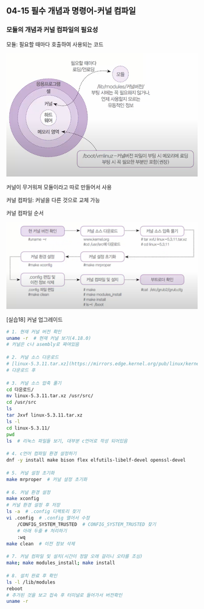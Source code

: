 ## 04-15 필수 개념과 명령어-커널 컴파일

### 모듈의 개념과 커널 컴파일의 필요성

모듈: 필요할 때마다 호출하여 사용되는 코드

![모듈 개념](./assets/04-15%20모듈개념.png)

커널이 무거워져 모듈이라고 따로 만들어서 사용

커널 컴파일: 커널을 다른 것으로 교체 가능

커널 컴파일 순서

![커널 컴파일 순서](./assets/04-15%20커널.png)

[실습18] 커널 업그레이드

``` bash
# 1. 현재 커널 버전 확인
uname -r  # 현재 커널 보기(4.18.0)
# 커널은 c나 asembly로 짜여있음

# 2. 커널 소스 다운로드
# [linux-5.3.11.tar.xz](https://mirrors.edge.kernel.org/pub/linux/kernel/v5.x/linux-5.3.11.tar.xz)
# 다운로드 후

# 3. 커널 소스 압축 풀기
cd 다운로드/
mv linux-5.3.11.tar.xz /usr/src/
cd /usr/src
ls
tar Jxvf linux-5.3.11.tar.xz
ls -l
cd linux-5.3.11/
pwd
ls  # 리눅스 파일들 보기, 대부분 c언어로 작성 되어있음

# 4. c언어 컴파일 환경 설정하기
dnf -y install make bison flex elfutils-libelf-devel openssl-devel

# 5. 커널 설정 초기화
make mrproper  # 커널 설정 초기화

# 6. 커널 환경 설정
make xconfig
# 커널 환경 설정 후 저장
ls -a  # .config 디렉토리 찾기
vi .config  # .config 열어서 수정
    /CONFIG_SYSTEM_TRUSTED  # CONFIG_SYSTEM_TRUSTED 찾기
    # 아래 두줄 # 처리하기
    :wq
make clean  # 이전 정보 삭제

# 7. 커널 컴파일 및 설치(시간이 정말 오래 걸리니 오타를 조심)
make; make modules_install; make install

# 8. 설치 완료 후 확인
ls -l /lib/modules
reboot
# 추가된 것을 보고 접속 후 터미널로 들어가서 버전확인
uname -r
```